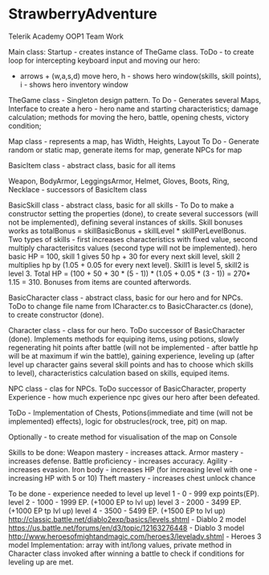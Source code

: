 # StrawberryAdventure
Telerik Academy OOP1 Team Work

Main class: Startup - creates instance of TheGame class. ToDo - to create loop for intercepting keyboard input and moving our hero:
 - arrows + (w,a,s,d) move hero, h - shows hero window(skills, skill points), i - shows hero inventory window 

TheGame class - Singleton design pattern.
  To Do - Generates several Maps, Interface to create a hero - hero name and starting characteristics; damage calculation; methods for moving the hero, battle, opening chests, victory condition; 

Map class - represents a map, has Width, Heights, Layout
  To Do - Generate random or static map, generate items for map, generate NPCs for map

BasicItem class - abstract class, basic for all items

Weapon, BodyArmor, LeggingsArmor, Helmet, Gloves, Boots, Ring, Necklace - successors of BasicItem class

BasicSkill class - abstract class, basic for all skills - To Do to make a constructor setting the properties (done), to create several successors (will not be implemented), defining several instances of skills. Skill bonuses works as totalBonus = skillBasicBonus + skillLevel * skillPerLevelBonus. Two types of skills - first increases characteristics with fixed value, second multiply characterisitcs values (second type will not be implemented). hero basic HP = 100, skill 1 gives 50 hp + 30 for every next skill level, skill 2 multiplies hp by (1.05 + 0.05 for every next level). Skill1 is level 5, skill2 is level 3. Total HP = (100 + 50 + 30 * (5 - 1)) * (1.05 + 0.05 * (3 - 1)) = 270* 1.15 = 310. Bonuses from items are counted afterwords.

BasicCharacter class - abstract class, basic for our hero and for NPCs. ToDo to change file name from ICharacter.cs to BasicCharacter.cs (done), to create constructor (done).

Character class - class for our hero. ToDo successor of BasicCharacter (done). Implements methods for equiping items, using potions, slowly regenerating hit points after battle (will not be implemented - after battle hp will be at maximum if win the battle), gaining experience, leveling up (after level up character gains several skill points and has to choose which skills to level), characteristics calculation based on skills, equiped items.

NPC class - clas for NPCs. ToDo successor of BasicCharacter, property Experience - how much experience npc gives our hero after been defeated.

ToDo - Implementation of Chests, Potions(immediate and time (will not be implemented) effects), logic for obstrucles(rock, tree, pit) on map.

Optionally - to create method for visualisation of the map on Console

Skills to be done:
Weapon mastery - increases attack.
Armor mastery - increases defense.
Battle proficiency - increases accuracy.
Agility - increases evasion.
Iron body - increases HP (for increasing level with one - increasing HP with 5 or 10)
Theft mastery - increases chest unlock chance

To be done - experience needed to level up
level 1 - 0 - 999 exp points(EP). 
level 2 - 1000 - 1999 EP. (+1000 EP to lvl up)
level 3 - 2000 - 3499 EP. (+1000 EP tp lvl up)
level 4 - 3500 - 5499 EP. (+1500 EP to lvl up)
http://classic.battle.net/diablo2exp/basics/levels.shtml - Diablo 2 model
https://us.battle.net/forums/en/d3/topic/12163276448 - Diablo 3 model
http://www.heroesofmightandmagic.com/heroes3/leveladv.shtml - Heroes 3 model
Implementation: array with int/long values, private method in Character class invoked after winning a battle to check if conditions for leveling up are met.

